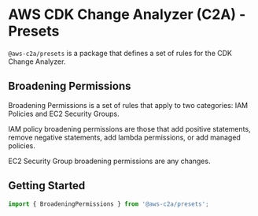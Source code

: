 # AWS CDK Change Analyzer (C2A) - Presets

`@aws-c2a/presets` is a package that defines a set of rules for the
CDK Change Analyzer. 

## Broadening Permissions 

Broadening Permissions is a set of rules that apply to two
categories: IAM Policies and EC2 Security Groups.

IAM policy broadening permissions are those that add positive statements,
remove negative statements, add lambda permissions, or add managed policies.

EC2 Security Group broadening permissions are any changes.

## Getting Started

```ts
import { BroadeningPermissions } from '@aws-c2a/presets';
```
